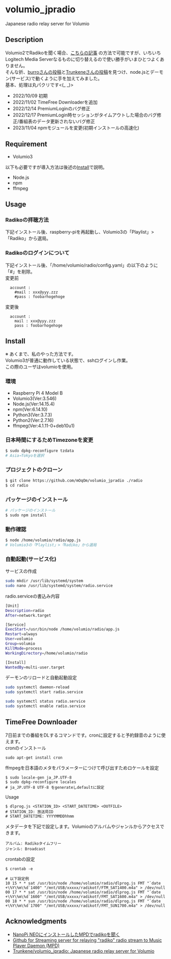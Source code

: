 # volumio_jpradio
Japanese radio relay server for Volumio

## Description
Volumio2でRadikoを聞く場合、[こちらの記事](https://monoworks.co.jp/post/2019-05-05-listen-to-radiko-on-volumio/)
の方法で可能ですが、いちいちLogitech Media Serverなるものに切り替えるので使い勝手がいまひとつよくありません。  
そんな折、[burroさんの投稿](#acknowledgments)と[Trunkeneさんの投稿](#acknowledgments)を見つけ、node.jsとデーモン(サービス)で動くように手を加えてみました。  
基本、処理は丸パクリです<(_ _)>

+ 2022/10/09 初期
+ 2022/11/02 TimeFree Downloaderを追加
+ 2022/12/14 PremiumLoginのバグ修正
+ 2022/12/17 PremiumLogin時セッションがタイムアウトした場合のバグ修正/番組表のデータ更新されないバグ修正
+ 2023/11/04 npmモジュールを変更(初期インストールの高速化)

## Requirement
* Volumio3

以下も必要ですが導入方法は後述の[Install](#install)で説明。
* Node.js
* npm
* ffmpeg

## Usage
### Radikoの拝聴方法
下記インストール後、raspberry-piを再起動し、Volumio3の「Playlist」>「Radiko」から選局。
### Radikoのログインについて
下記インストール後、「/home/volumio/radio/config.yaml」の以下のように「#」を削除。  
変更前
```
  account :
    #mail : xxx@yyy.zzz
    #pass : foobarhogehoge
```
変更後
```
  account :
    mail : xxx@yyy.zzz
    pass : foobarhogehoge
```
## Install
※ あくまで、私のやった方法です。  
Volumio3が普通に動作している状態で、sshログインし作業。  
この際のユーザはvolumioを使用。

### 環境
* Raspberry Pi 4 Model B
* Volumio3(Ver:3.546)
* Node.js(Ver:14.15.4)
* npm(Ver:6.14.10)
* Python3(Ver:3.7.3)
* Python2(Ver:2.7.16)
* ffmpeg(Ver:4.1.11-0+deb10u1)

### 日本時間にするためTimezoneを変更
```bash
$ sudo dpkg-reconfigure tzdata
# Asia→Tokyoを選択
```

### プロジェクトのクローン
```bash
$ git clone https://github.com/mOqOm/volumio_jpradio ./radio
$ cd radio
```

### パッケージのインストール
```bash
# パッケージのインストール
$ sudo npm install
```

### 動作確認
```bash
$ node /home/volumio/radio/app.js
# Volumio3の「Playlist」>「Radiko」から選局
```

### 自動起動(サービス化)
サービスの作成
```bash
sudo mkdir /usr/lib/systemd/system
sudo nano /usr/lib/systemd/system/radio.service
```
radio.serviceの書込み内容
```bash
[Unit]
Description=radio
After=network.target

[Service]
ExecStart=/usr/bin/node /home/volumio/radio/app.js
Restart=always
User=volumio
Group=volumio
KillMode=process
WorkingDirectory=/home/volumio/radio

[Install]
WantedBy=multi-user.target
```
デーモンのリロードと自動起動設定
```bash
sudo systemctl daemon-reload
sudo systemctl start radio.service

sudo systemctl status radio.service
sudo systemctl enable radio.service
```

## TimeFree Downloader
7日前までの番組をDLするコマンドです。cronに設定すると予約録音のように使えます。  
cronのインストール
```
sudo apt-get install cron
```
ffmpegを日本語のメタをパラメーターにつけて呼び出すためロケールを設定
```
$ sudo locale-gen ja_JP.UTF-8
$ sudo dpkg-reconfigure locales
# ja_JP.UTF-8 UTF-8 をgenerateしdefaultに設定
```

Usage
```
$ dlprog.js <STATION_ID> <START_DATETIME> <OUTFILE>
# STATION_ID: 放送局ID
# START_DATETIME: YYYYMMDDhhmm
```

メタデータを下記で設定します。Volumioのアルバムやジャンルからアクセスできます。
```
アルバム: Radikoタイムフリー
ジャンル: Broadcast
```

crontabの設定
```
$ crontab -e

# 以下設定例
10 15 * * sat /usr/bin/node /home/volumio/radio/dlprog.js FMT "`date +\%Y\%m\%d`1400" "/mnt/USB/xxxxx/radikotf/FTM_SAT1400.m4a" > /dev/null
00 17 * * sat /usr/bin/node /home/volumio/radio/dlprog.js FMT "`date +\%Y\%m\%d`1600" "/mnt/USB/xxxxx/radikotf/FMT_SAT1600.m4a" > /dev/null
00 18 * * sun /usr/bin/node /home/volumio/radio/dlprog.js FMT "`date +\%Y\%m\%d`1700" "/mnt/USB/xxxxx/radikotf/FMT_SUN1700.m4a" > /dev/null
```

## Acknowledgments
* [NanoPi NEOにインストールしたMPDでradikoを聞く](http://burro.hatenablog.com/entry/2019/02/16/175836)
* [Github for Streaming server for relaying "radiko" radio stream to Music Player Daemon (MPD)](https://github.com/burrocargado/RadioRelayServer)
* [Trunkene/volumio_jpradio: Japanese radio relay server for Volumio](https://github.com/Trunkene/volumio_jpradio)
